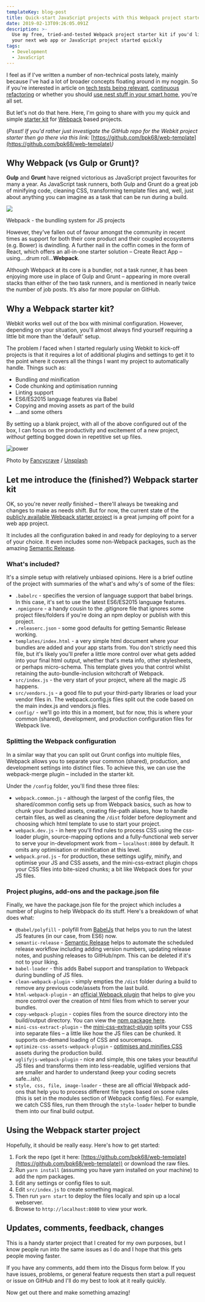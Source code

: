 ```yaml
---
templateKey: blog-post
title: Quick-start JavaScript projects with this Webpack project starter kit
date: 2019-02-13T09:26:05.091Z
description: >-
  Use my free, tried-and-tested Webpack project starter kit if you'd like to get
  your next web app or JavaScript project started quickly
tags:
  - Development
  - JavaScript
---
```

I feel as if I've written a number of non-technical posts lately, mainly because I've had a lot of broader concepts floating around in my noggin. So if you're interested in article on [tech tests being relevant](https://robkendal.co.uk/are-tech-tests-still-relevant/), [continuous refactoring](https://robkendal.co.uk/continuous-refactoring-avoiding-technical-debt-in-the-here-and-now/) or whether you should [use nest stuff in your smart home](https://robkendal.co.uk/nest-smart-home-review/), you're all set.

But let's not do that here. Here, I'm going to share with you my quick and simple [starter kit](https://github.com/bpk68/web-template) for [Webpack](https://webpack.js.org/) based projects.

(_Pssst! If you'd rather just investigate the GitHub repo for the Webkit project starter then go there via this link:_ [https://github.com/bpk68/web-template](https://github.com/bpk68/web-template)_)_

Why Webpack (vs Gulp or Grunt)?
-------------------------------

**Gulp** and **Grunt** have reigned victorious as JavaScript project favourites for many a year. As JavaScript task runners, both Gulp and Grunt do a great job of minifying code, cleaning CSS, transforming template files and, well, just about anything you can imagine as a task that can be run during a build.

![](https://robkendal.co.uk/content/images/2019/02/logo-on-white-bg.png)

Webpack - the bundling system for JS projects

However, they've fallen out of favour amongst the community in recent times as support for both their core product and their coupled ecosystems (e.g. Bower) is dwindling. A further nail in the coffin comes in the form of React, which offers an all-in-one starter solution – Create React App – using....drum roll...**Webpack**.

Although Webpack at its core is a bundler, not a task runner, it has been enjoying more use in place of Gulp and Grunt – appearing in more overall stacks than either of the two task runners, and is mentioned in nearly twice the number of job posts. It’s also far more popular on GitHub.

Why a Webpack starter kit?
--------------------------

Webkit works well out of the box with minimal configuration. However, depending on your situation, you'll almost always find yourself requiring a little bit more than the 'default' setup.

The problem _I_ faced when I started regularly using Webkit to kick-off projects is that it requires a lot of additional plugins and settings to get it to the point where it covers all the things I want my project to automatically handle. Things such as:

*   Bundling _and_ minification
*   Code chunking and optimisation running
*   Linting support
*   ES6/ES2015 language features via Babel
*   Copying and moving assets as part of the build
*   ...and some others

By setting up a blank project, with all of the above configured out of the box, I can focus on the productivity and excitement of a new project, _without_ getting bogged down in repetitive set up files.

![power](https://images.unsplash.com/photo-1493994055174-cfa612a0d07c?ixlib=rb-1.2.1&q=80&fm=jpg&crop=entropy&cs=tinysrgb&w=1080&fit=max&ixid=eyJhcHBfaWQiOjExNzczfQ)

Photo by [Fancycrave](https://unsplash.com/@fancycrave?utm_source=ghost&utm_medium=referral&utm_campaign=api-credit) / [Unsplash](https://unsplash.com/?utm_source=ghost&utm_medium=referral&utm_campaign=api-credit)

Let me introduce the (finished?) Webpack starter kit
----------------------------------------------------

OK, so you're never _really_ finished – there'll always be tweaking and changes to make as needs shift. But for now, the current state of the [publicly available Webpack starter project](https://github.com/bpk68/web-template) is a great jumping off point for a web app project.

It includes all the configuration baked in and ready for deploying to a server of your choice. It even includes some non-Webpack packages, such as the amazing [Semantic Release](https://github.com/semantic-release/semantic-release).

### What's included?

It's a simple setup with relatively unbiased opinions. Here is a brief outline of the project with summaries of the what's and why's of some of the files:

*   `.babelrc` - specifies the version of language support that babel brings. In this case, it's set to use the latest ES6/ES2015 language features.
*   `.npmignore` - a handy cousin to the .gitignore file that ignores some project files/folders if you're doing an npm deploy or publish with this project.
*   `.releaserc.json` - some good defaults for getting Semantic Release working.
*   `templates/index.html` - a very simple html document where your bundles are added and your app starts from. You don't strictly need this file, but it's likely you'll prefer a little more control over what gets added into your final html output, whether that's meta info, other stylesheets, or perhaps micro-schema. This template gives you that control whilst retaining the auto-bundle-inclusion witchcraft of Webpack.
*   `src/index.js` - the very start of your project, where all the magic JS happens.
*   `src/vendors.js` - a good file to put your third-party libraries or load your vendor files in. The webpack.config.js files split out the code based on the main index.js and vendors.js files.
*   `config/` - we'll go into this in a moment, but for now, this is where your common (shared), development, and production configuration files for Webpack live.

### Splitting the Webpack configuration

In a similar way that you can split out Grunt configs into multiple files, Webpack allows you to separate your common (shared), production, and development settings into distinct files. To achieve this, we can use the webpack-merge plugin – included in the starter kit.

Under the `/config` folder, you'll find these three files:

*   `webpack.common.js` - although the largest of the config files, the shared/common config sets up from Webpack basics, such as how to chunk your bundled assets, creating file-path aliases, how to handle certain files, as well as cleaning the `/dist` folder before deployment and choosing which html template to use to start your project.
*   `webpack.dev.js` - in here you'll find rules to process CSS using the css-loader plugin, source-mapping options and a fully-functional web server to serve your in-development work from – `localhost:8080` by default. It omits any optimisation or minification at this level.
*   `webpack.prod.js` - for production, these settings uglify, minify, and optimise your JS and CSS assets, and the mini-css-extract plugin chops your CSS files into bite-sized chunks; a bit like Webpack does for your JS files.

### Project plugins, add-ons and the package.json file

Finally, we have the package.json file for the project which includes a number of plugins to help Webpack do its stuff. Here's a breakdown of what does what:

*   `@babel/polyfill` - polyfill from [BabelJs](https://babeljs.io/) that helps you to run the latest JS features (in our case, from ES6) now.
*   `semantic-release` - [Semantic Release](https://github.com/semantic-release/semantic-release) helps to automate the scheduled release workflow including adding version numbers, updating release notes, and pushing releases to GitHub/npm. This can be deleted if it's not to your liking.
*   `babel-loader` - this adds Babel support and transpilation to Webpack during bundling of JS files.
*   `clean-webpack-plugin` - simply empties the `/dist` folder during a build to remove any previous code/assets from the last build.
*   `html-webpack-plugin` - an [official Webpack plugin](https://webpack.js.org/plugins/html-webpack-plugin/) that helps to give you more control over the creation of html files from which to server your bundles.
*   `copy-webpack-plugin` - copies files from the source directory into the build/output directory. You can view the [npm package here](https://www.npmjs.com/package/copy-webpack-plugin).
*   `mini-css-extract-plugin` - the [mini-css-extract-plugin](https://github.com/webpack-contrib/mini-css-extract-plugin) splits your CSS into separate files – a little like how the JS files can be chunked. It supports on-demand loading of CSS and sourcemaps.
*   `optimize-css-assets-webpack-plugin` - [optimises and minifies CSS](https://www.npmjs.com/package/optimize-css-assets-webpack-plugin) assets during the production build.
*   `uglifyjs-webpack-plugin` - nice and simple, this one takes your beautiful JS files and transforms them into less-readable, uglified versions that are smaller and harder to understand (keep your coding secrets safe...ish).
*   `style, css, file, image-loader` - these are all official Webpack add-ons that help you to process different file types based on some rules (this is set in the modules section of Webpack config files). For example, we catch CSS files, run them through the `style-loader` helper to bundle them into our final build output.

Using the Webpack starter project
---------------------------------

Hopefully, it should be really easy. Here's how to get started:

1.  Fork the repo (get it here: [https://github.com/bpk68/web-template](https://github.com/bpk68/web-template)) or download the raw files.
2.  Run `yarn install` (assuming you have yarn installed on your machine) to add the npm packages.
3.  Edit any settings or config files to suit.
4.  Edit `src/index.js` to create something magical.
5.  Then run `yarn start` to deploy the files locally and spin up a local webserver.
6.  Browse to `http://localhost:8080` to view your work.

Updates, comments, feedback, changes
------------------------------------

This is a handy starter project that I created for my own purposes, but I know people run into the same issues as I do and I hope that this gets people moving faster.

If you have any comments, add them into the Disqus form below. If you have issues, problems, or general feature requests then start a pull request or issue on GitHub and I'll do my best to look at it really quickly.

Now get out there and make something amazing!
